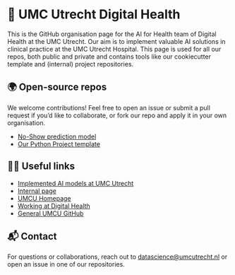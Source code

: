 # 🏥 UMC Utrecht Digital Health

This is the GitHub organisation page for the AI for Health team of Digital Health at the UMC Utrecht. Our aim is to implement valuable AI solutions in clinical practice at the UMC Utrecht Hospital.
This page is used for all our repos, both public and private and contains tools like our cookiecutter template and (internal) project repositories.

## 🌍 Open-source repos

We welcome contributions! Feel free to open an issue or submit a pull request if you’d like to collaborate, or fork our repo and apply it in your own organisation.

- [No-Show prediction model](https://github.com/UMCU-Digital-Health/No_Show)
- [Our Python Project template](https://github.com/UMCU-Digital-Health/Digital_Health_Template)

## 👩‍💻 Useful links

- [Implemented AI models at UMC Utrecht](https://research.umcutrecht.nl/ai-applications-in-use/)
- [Internal page](https://umcutrecht.sharepoint.com/sites/DMN_Onderzoek/SitePages/Data-Science-Team.aspx)
- [UMCU Homepage](https://www.umcutrecht.nl/nl/)
- [Working at Digital Health](https://werkenbijumcutrecht.nl/onze-verhalen/werken-als-datascientist)
- [General UMCU GitHub](https://github.com/umcu)


## 📬 Contact

For questions or collaborations, reach out to datascience@umcutrecht.nl or open an issue in one of our repositories.
<!--

**Here are some ideas to get you started:**

🙋‍♀️ A short introduction - what is your organization all about?
🌈 Contribution guidelines - how can the community get involved?
👩‍💻 Useful resources - where can the community find your docs? Is there anything else the community should know?
🍿 Fun facts - what does your team eat for breakfast?
🧙 Remember, you can do mighty things with the power of [Markdown](https://docs.github.com/github/writing-on-github/getting-started-with-writing-and-formatting-on-github/basic-writing-and-formatting-syntax)
-->
